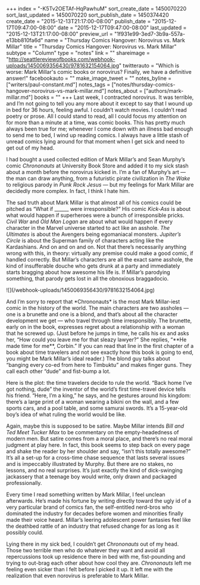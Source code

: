 +++
index = "-K5Tv2OETAf-HqPawhuM"
sort_create_date = 1450070220
sort_last_updated = 1450070220
sort_publish_date = 1450374420
create_date = "2015-12-13T21:17:00-08:00"
publish_date = "2015-12-17T09:47:00-08:00"
date = "2015-12-17T09:47:00-08:00"
last_updated = "2015-12-13T21:17:00-08:00"
preview_url = "1f931e99-3ed7-3b9a-557a-e13bb810fa6d"
name = "Thursday Comics Hangover: Norovirus vs. Mark Millar"
title = "Thursday Comics Hangover: Norovirus vs. Mark Millar"
subtype = "Column"
type = "notes"
link = ""
shareimage = "http://seattlereviewofbooks.com/webhook-uploads/1450069356430/9781632154064.jpg"
twitterauto = "Which is worse: Mark Millar's comic books or norovirus? Finally, we have a definitive answer!"
facebookauto = ""
make_image_tweet = ""
notes_byline = ["writers/paul-constant.md"]
notes_tags = ["notes/thursday-comics-hangover-norovirus-vs-mark-millar.md"]
notes_about = ["authors/mark-millar.md"]
books = ""
+++
Last week, I contracted norovirus. It was terrible, and I’m not going to tell you any more about it except to say that I wound up in bed for 36 hours, feeling awful. I couldn’t watch movies. I couldn’t read poetry or prose. All I could stand to read, all I could focus my attention on for more than a minute at a time, was comic books. This has pretty much always been true for me; whenever I come down with an illness bad enough to send me to bed, I wind up reading comics. I always have a little stash of unread comics lying around for that moment when I get sick and need to get out of my head.

I had bought a used collected edition of Mark Millar’s and Sean Murphy’s comic *Chrononauts* at University Book Store and added it to my sick stash about a month before the norovirus kicked in. I’m a fan of Murphy’s art — the man can draw anything, from a futuristic pirate civilization in *The Wake* to religious parody in *Punk Rock Jesus* — but my feelings for Mark Millar are decidedly  more complex. In fact, I think I hate him.

The sad truth about Mark Millar is that almost all of his comics could be pitched as “What if ______ were irresponsible?” His comic *Kick-Ass* is about what would happen if superheroes were a bunch of irresponsible pricks. *Civil War* and *Old Man Logan* are about what would happen if every character in the Marvel universe started to act like an asshole. *The Ultimates* is about the Avengers being egomaniacal monsters. *Jupiter’s Circle* is about the Superman family of characters acting like the Kardashians. And on and on and on. Not that there’s necessarily anything wrong with this, in theory: virtually any premise could make a good comic, if handled correctly. But Millar’s characters are all the exact same asshole, the kind of insufferable douche who gets drunk at a party and immediately starts bragging about how awesome his life is. If Millar’s parodying something, that parody gets lost in all the obnoxious braggadocio. 

<p class="image-left">![](/webhook-uploads/1450069356430/9781632154064.jpg)</p>And I’m sorry to report that *Chrononauts* is the most Mark Millar-iest comic in the history of the world. The main characters are two assholes — one is a brunette and one is a blond, and that’s about all the character development we get — who travel through time irresponsibly. The brunette, early on in the book, expresses regret about a relationship with a woman that he screwed up. (Just before he jumps in time, he calls his ex and asks her, “How could you leave me for that sleazy lawyer?” She replies, “**He made time for me**, Corbin.” If you can read that line  in the first chapter of a book about time travelers and not see exactly how this book is going to end, you might be Mark Millar’s ideal reader.) The blond guy talks about “banging every co-ed from here to Timbuktu” and makes finger guns. They call each other “dude” and fist-bump a lot.

Here is the plot: the time travelers decide to rule the world. “Back home I’ve got nothing, dude” the inventor of the world’s first time-travel device tells his friend. “Here, I’m a king,” he says, and he gestures around his kingdom: there’s a large print of a woman wearing a bikini on the wall, and a few sports cars, and a pool table, and some samurai swords. It’s a 15-year-old boy’s idea of what ruling the world would be like.

Again, maybe this is supposed to be satire. Maybe Millar intends *Bill and Ted Meet Tucker Max* to be commentary on the empty-headedness of modern men. But satire comes from a moral place, and there’s no real moral judgment at play here. In fact, this book seems to step back on every page and shake the reader by her shoulder and say, “isn’t this totally awesome?” It’s all a set-up for a cross-time chase sequence that lasts several issues and is impeccably illustrated by Murphy. But there are no stakes, no lessons, and no real surprises. It’s just exactly the kind of dick-swinging jackassery that a teenage boy would write, only drawn and packaged professionally.

Every time I read something written by Mark Millar, I feel unclean afterwards. He’s made his fortune by writing directly toward the ugly id of a very particular brand of comics fan, the self-entitled nerd-bros who dominated the industry for decades before women and minorities finally made their voice heard. Millar’s leering adolescent power fantasies feel like the deathbed rattle of an industry that refused change for as long as it possibly could. 

Lying there in my sick bed, I couldn’t get *Chrononauts* out of my head. Those two terrible men who do whatever they want and avoid all repercussions took up residence there in bed with me, fist-pounding and trying to out-brag each other about how cool they are. *Chrononauts* left me feeling even sicker than I felt before I picked it up. It left me with the realization that even norovirus is preferable to Mark Millar.